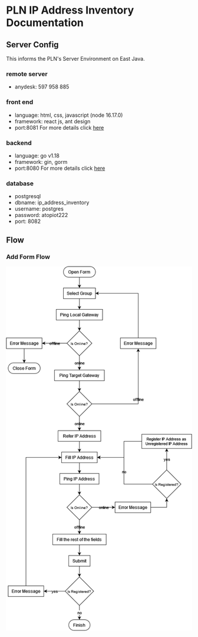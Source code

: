 # PLN IP Address Inventory Documentation

## Server Config

This informs the PLN's Server Environment on East Java.

### remote server

- anydesk: 597 958 885

### front end

- language: html, css, javascript (node 16.17.0)
- framework: react js, ant design
- port:8081
For more details click [here](https://github.com/atop-indonesia/ip-addr-inventory)

### backend

- language: go v1.18
- framework: gin, gorm
- port:8080
For more details click [here](https://github.com/atop-indonesia/be-ip-addr-inv)
### database

- postgresql
- dbname:   ip_address_inventory
- username: postgres
- password: atopiot222
- port: 8082

## Flow

### Add Form Flow

![Add Form](/images/add-form.png)
